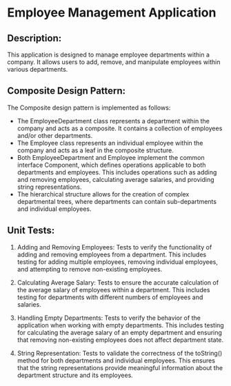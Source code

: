 # Employee  Management Application

## Description:
This application is designed to manage employee departments within a company. It allows users to add, remove, and manipulate employees within various departments. 

## Composite Design Pattern:
The Composite design pattern is implemented as follows:
- The EmployeeDepartment class represents a department within the company and acts as a composite. It contains a collection of employees and/or other departments.
- The Employee class represents an individual employee within the company and acts as a leaf in the composite structure.
- Both EmployeeDepartment and Employee implement the common interface Component, which defines operations applicable to both departments and employees. This includes operations such as adding and removing employees, calculating average salaries, and providing string representations.
- The hierarchical structure allows for the creation of complex departmental trees, where departments can contain sub-departments and individual employees.

## Unit Tests:
1. Adding and Removing Employees: Tests to verify the functionality of adding and removing employees from a department. This includes testing for adding multiple employees, removing individual employees, and attempting to remove non-existing employees.

2. Calculating Average Salary: Tests to ensure the accurate calculation of the average salary of employees within a department. This includes testing for departments with different numbers of employees and salaries.

3. Handling Empty Departments: Tests to verify the behavior of the application when working with empty departments. This includes testing for calculating the average salary of an empty department and ensuring that removing non-existing employees does not affect department state.

4. String Representation: Tests to validate the correctness of the toString() method for both departments and individual employees. This ensures that the string representations provide meaningful information about the department structure and its employees.

